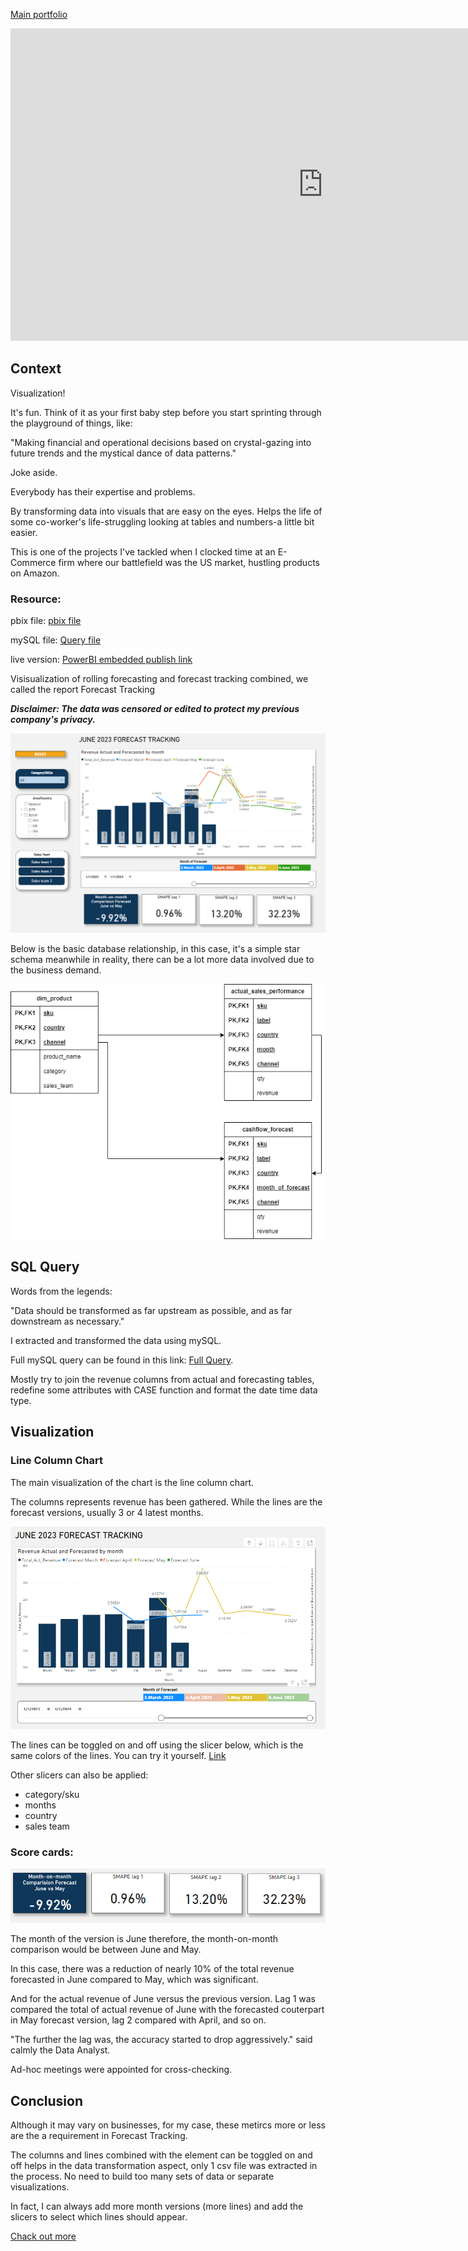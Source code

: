 [Main portfolio](https://thong-pm.github.io/)

<iframe title="Business Forecast Tracking" width="1000" height="500" src="https://app.powerbi.com/view?r=eyJrIjoiYzFkM2YzMTQtMjhhOS00NGE0LTgzMzEtYTBlMTBmNWY3Nzk0IiwidCI6Ijk0YzBmYWUxLWY5MDEtNDMwZi05ZTkyLWJiMGZkNzMxZTlmNCIsImMiOjEwfQ%3D%3D" frameborder="0" allowFullScreen="true"></iframe>

## Context
Visualization! 

It's fun. Think of it as your first baby step before you start sprinting through the playground of things, like:

"Making financial and operational decisions based on crystal-gazing into future trends and the mystical dance of data patterns."

Joke aside.

Everybody has their expertise and problems.

By transforming data into visuals that are easy on the eyes. Helps the life of some co-worker's life-struggling looking at tables and numbers-a little bit easier.

This is one of the projects I've tackled when I clocked time at an E-Commerce firm where our battlefield was the US market, hustling products on Amazon.

### Resource:
pbix file: [pbix file](https://github.com/thong-pm/Data_Port/blob/45b2e9193cb5df68c06d621bad574048690db11f/PowerBI/1.%20Cashflow%20forecast%20tracking/Business%20Forecast%20Tracking.pbix)

mySQL file: [Query file](https://github.com/thong-pm/Data_Port/blob/cc4c26cfecd092f5300bec132919fbaf97e3a32a/PowerBI/1.%20Cashflow%20forecast%20tracking/foreast_track_query.sql)

live version: [PowerBI embedded publish link](https://app.powerbi.com/view?r=eyJrIjoiYzFkM2YzMTQtMjhhOS00NGE0LTgzMzEtYTBlMTBmNWY3Nzk0IiwidCI6Ijk0YzBmYWUxLWY5MDEtNDMwZi05ZTkyLWJiMGZkNzMxZTlmNCIsImMiOjEwfQ%3D%3D)

Visisualization of rolling forecasting and forecast tracking combined, we called the report Forecast Tracking

***Disclaimer: The data was censored or edited to protect my previous company's privacy.***

![Overview Tab](assets/Overview_tab.png)

Below is the basic database relationship, in this case, it's a simple star schema meanwhile in reality, there can be a lot more data involved due to the business demand. 

![Database Diagram](assets/database_diagram.png)

## SQL Query
Words from the legends:

"Data should be transformed as far upstream as possible, and as far downstream as necessary."

I extracted and transformed the data using mySQL. 

Full mySQL query can be found in this link: [Full Query](https://github.com/thong-pm/Data_Port/blob/main/PowerBI/Forecast%20tracking/foreast_track_query.sql). 

Mostly try to join the revenue columns from actual and forecasting tables, redefine some attributes with CASE function and format the date time data type.
## Visualization

### Line Column Chart
The main visualization of the chart is the line column chart. 

The columns represents revenue has been gathered. While the lines are the forecast versions, usually 3 or 4 latest months.

![Line And Column](assets/line_and_column_chart.png)

The lines can be toggled on and off using the slicer below, which is the same colors of the lines. You can try it yourself. [Link](https://app.powerbi.com/view?r=eyJrIjoiYzFkM2YzMTQtMjhhOS00NGE0LTgzMzEtYTBlMTBmNWY3Nzk0IiwidCI6Ijk0YzBmYWUxLWY5MDEtNDMwZi05ZTkyLWJiMGZkNzMxZTlmNCIsImMiOjEwfQ%3D%3D)

Other slicers can also be applied:

- category/sku
- months
- country
- sales team

### Score cards:

![Score Cards](assets/score_cards.png)

The month of the version is June therefore, the month-on-month comparison would be between June and May. 

In this case, there was a reduction of nearly 10% of the total revenue forecasted in June compared to May, which was significant.

And for the actual revenue of June versus the previous version. Lag 1 was compared the total of actual revenue of June with the forecasted couterpart in May forecast version, lag 2 compared with April, and so on. 

"The further the lag was, the accuracy started to drop aggressively." said calmly the Data Analyst.

Ad-hoc meetings were appointed for cross-checking.

## Conclusion
Although it may vary on businesses, for my case, these metircs more or less are the a requirement in Forecast Tracking.

The columns and lines combined with the element can be toggled on and off helps in the data transformation aspect, only 1 csv file was extracted in the process. No need to build too many sets of data or separate visualizations.

In fact, I can always add more month versions (more lines) and add the slicers to select which lines should appear.

[Chack out more](https://thong-pm.github.io/)



